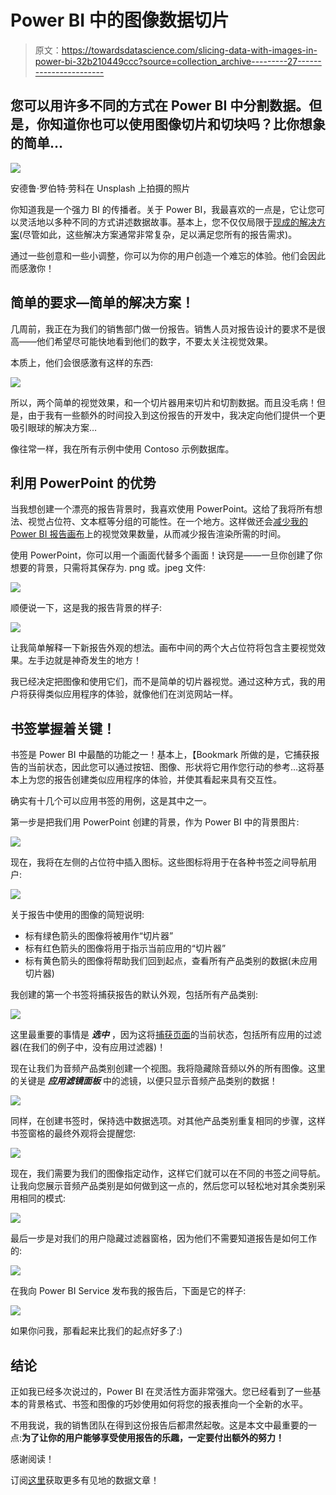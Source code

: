 # Power BI 中的图像数据切片

> 原文：<https://towardsdatascience.com/slicing-data-with-images-in-power-bi-32b210449ccc?source=collection_archive---------27----------------------->

## 您可以用许多不同的方式在 Power BI 中分割数据。但是，你知道你也可以使用图像切片和切块吗？比你想象的简单…

![](img/fdadc62434ce29ea2c4bdf3ab2256ce3.png)

安德鲁·罗伯特·劳科在 Unsplash 上拍摄的照片

你知道我是一个强力 BI 的传播者。关于 Power BI，我最喜欢的一点是，它让您可以灵活地以多种不同的方式讲述数据故事。基本上，您不仅仅局限于[现成的解决方案](/build-pro-slicer-pane-in-power-bi-911248b39348)(尽管如此，这些解决方案通常非常复杂，足以满足您所有的报告需求)。

通过一些创意和一些小调整，你可以为你的用户创造一个难忘的体验。他们会因此而感激你！

## 简单的要求—简单的解决方案！

几周前，我正在为我们的销售部门做一份报告。销售人员对报告设计的要求不是很高——他们希望尽可能快地看到他们的数字，不要太关注视觉效果。

本质上，他们会很感激有这样的东西:

![](img/32259c53bfff4b70734823341deafbb4.png)

所以，两个简单的视觉效果，和一个切片器用来切片和切割数据。而且没毛病！但是，由于我有一些额外的时间投入到这份报告的开发中，我决定向他们提供一个更吸引眼球的解决方案…

像往常一样，我在所有示例中使用 Contoso 示例数据库。

## 利用 PowerPoint 的优势

当我想创建一个漂亮的报告背景时，我喜欢使用 PowerPoint。这给了我将所有想法、视觉占位符、文本框等分组的可能性。在一个地方。这样做还会[减少我的 Power BI 报告画布](/how-i-speed-up-my-power-bi-report-5x-155255415895)上的视觉效果数量，从而减少报告渲染所需的时间。

使用 PowerPoint，你可以用一个画面代替多个画面！诀窍是——一旦你创建了你想要的背景，只需将其保存为. png 或。jpeg 文件:

![](img/0587a8c03eb841a413c44c7b52a41487.png)

顺便说一下，这是我的报告背景的样子:

![](img/7f38cdc3dc7a7b911848305c8356484f.png)

让我简单解释一下新报告外观的想法。画布中间的两个大占位符将包含主要视觉效果。左手边就是神奇发生的地方！

我已经决定把图像和使用它们，而不是简单的切片器视觉。通过这种方式，我的用户将获得类似应用程序的体验，就像他们在浏览网站一样。

## 书签掌握着关键！

书签是 Power BI 中最酷的功能之一！基本上，【Bookmark 所做的是，它捕获报告的当前状态，因此您可以通过按钮、图像、形状将它用作您行动的参考…这将基本上为您的报告创建类似应用程序的体验，并使其看起来具有交互性。

确实有十几个可以应用书签的用例，这是其中之一。

第一步是把我们用 PowerPoint 创建的背景，作为 Power BI 中的背景图片:

![](img/7a2119be327965bb06dc47d2d09f9340.png)

现在，我将在左侧的占位符中插入图标。这些图标将用于在各种书签之间导航用户:

![](img/4290b0a6040d28dd002506a8040fa5f5.png)

关于报告中使用的图像的简短说明:

*   标有绿色箭头的图像将被用作“切片器”
*   标有红色箭头的图像将用于指示当前应用的“切片器”
*   标有黄色箭头的图像将帮助我们回到起点，查看所有产品类别的数据(未应用切片器)

我创建的第一个书签将捕获报告的默认外观，包括所有产品类别:

![](img/9c061ef92115c609e6aac7b5f3e20839.png)

这里最重要的事情是 ***选中*** ，因为这将[捕获页面](/display-selected-slicers-in-power-bi-a99d81500e76)的当前状态，包括所有应用的过滤器(在我们的例子中，没有应用过滤器)！

现在让我们为音频产品类别创建一个视图。我将隐藏除音频以外的所有图像。这里的关键是 ***应用滤镜面板*** 中的滤镜，以便只显示音频产品类别的数据！

![](img/3cca4c44b0baac560914674bfc3d213a.png)

同样，在创建书签时，保持选中数据选项。对其他产品类别重复相同的步骤，这样书签窗格的最终外观将会提醒您:

![](img/7cbe2c129ed64c47bc69538c7f54db56.png)

现在，我们需要为我们的图像指定动作，这样它们就可以在不同的书签之间导航。让我向您展示音频产品类别是如何做到这一点的，然后您可以轻松地对其余类别采用相同的模式:

![](img/1e9d999d508a93a6da24550a0057ae89.png)

最后一步是对我们的用户隐藏过滤器窗格，因为他们不需要知道报告是如何工作的:

![](img/f9cf89bc36dbe20a1af3d13ac3904f8c.png)

在我向 Power BI Service 发布我的报告后，下面是它的样子:

![](img/165736ce380ef8d2ee6f917667f00a30.png)

如果你问我，那看起来比我们的起点好多了:)

## 结论

正如我已经多次说过的，Power BI 在灵活性方面非常强大。您已经看到了一些基本的背景格式、书签和图像的巧妙使用如何将您的报表推向一个全新的水平。

不用我说，我的销售团队在得到这份报告后都肃然起敬。这是本文中最重要的一点:**为了让你的用户能够享受使用报告的乐趣，一定要付出额外的努力！**

感谢阅读！

订阅[这里](http://eepurl.com/gOH8iP)获取更多有见地的数据文章！